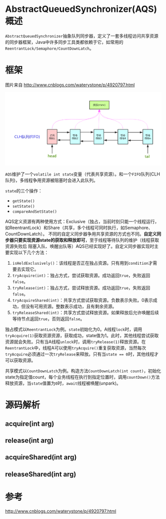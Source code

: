 # AbstractQueuedSynchronizer(AQS) 概述
`AbstractQueuedSynchronizer`抽象队列同步器，定义了一套多线程访问共享资源的同步器框架，Java中许多同步工具类都依赖于它，如常用的`ReentrantLock/Semaphore/CountDownLatch`。

# 框架

图片来自 http://www.cnblogs.com/waterystone/p/4920797.html

![](imgs/aqs_framework.png)

`AQS`维护了一个`volatile int state`变量（代表共享资源）。和一个`FIFO`队列(CLH队列)，多线程争用资源被阻塞时会进入此队列。

`state`的三个操作： 
* `getState()`
* `setState()`
* `compareAndSetState()`

AQS定义资源有两种使用方式：Exclusive（独占，当前时刻只能一个线程运行，如ReentrantLock）和Share（共享，多个线程可同时执行，如Semaphore、CountDownLatch）。
不同的自定义同步器争用共享资源的方式也不同。**自定义同步器只要实现资源state的获取和释放即可**，至于线程等待队列的维护（线程获取资源失败后 阻塞入队、唤醒出队等）AQS已经实现好了。自定义同步器实现时主要实现以下几个方法：
1. `isHeldExclusively()`：该线程是否正在独占资源。只有用到`condition`才需要去实现它。
2. `tryAcquire(int)`：独占方式，尝试获取资源。成功返回`true`，失败返回`false`。
3. `tryRelease(int)`：独占方式，尝试释放资源。成功返回`true`，失败返回`false`。
4. `tryAcquireShared(int)`：共享方式尝试获取资源。负数表示失败。0表示成功，但没有可用资源。整数表示成功，且有剩余资源。
5. `tryReleaseShared(int)`：共享方式尝试释放资源。如果释放后允许唤醒后续等待节点返回`true`，否则返回`false`。

独占模式以`ReentrantLock`为例。`state`初始化为0。A线程`lock`时，调用`tryAcquire(1)`获取资源资源，获取成功，state值为1。此时，其他线程尝试获取资源就会失败。只有当A线程`unlock`时，调用`tryRelease(1)`释放资源。在`ReentrantLock`中，线程A可以使用`tryAcquire()`重复获取资源，当然每次`tryAcquire`必须通过一次`tryRelease`来释放。只有当`state == 0`时，其他线程才可以获取资源。

共享模式以`CountDownLatch`为例。构造方法`CountDownLatch(int count)`，初始化state为指定值count，每个业务线程在执行到指定位置时，调用`countDown()`方法释放资源，当`state`值置为`0`时，`await`线程被唤醒(unpark)。

# 源码解析

## acquire(int arg)

## release(int arg)

## acquireShared(int arg)

## releaseShared(int arg)

# 参考
http://www.cnblogs.com/waterystone/p/4920797.html